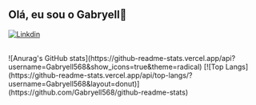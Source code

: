 ## Olá, eu sou o Gabryell👋

[![Linkdin](https://img.shields.io/badge/LinkedIn-0077B5?style=for-the-badge&logo=linkedin&logoColor=white)](https://www.linkedin.com/in/gabryell-silva/)


<br>
![Anurag's GitHub stats](https://github-readme-stats.vercel.app/api?username=Gabryell568&show_icons=true&theme=radical)
[![Top Langs](https://github-readme-stats.vercel.app/api/top-langs/?username=Gabryell568&layout=donut)](https://github.com/Gabryell568/github-readme-stats)

